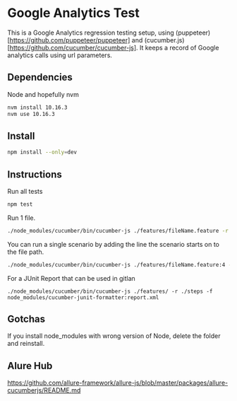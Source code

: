 # Google Analytics Test

This is a Google Analytics regression testing setup, using (puppeteer)[https://github.com/puppeteer/puppeteer] and (cucumber.js)[https://github.com/cucumber/cucumber-js]. It keeps a record of Google analytics calls using url parameters.

## Dependencies

Node and hopefully nvm

```bash
nvm install 10.16.3
nvm use 10.16.3
```

## Install

```bash
npm install --only=dev
```

## Instructions

Run all tests

```bash
npm test
```

Run 1 file.

```bash
./node_modules/cucumber/bin/cucumber-js ./features/fileName.feature -r ./steps
```

You can run a single scenario by adding the line the scenario starts on to the file path.

```bash
./node_modules/cucumber/bin/cucumber-js ./features/fileName.feature:4 -r ./steps
```

For a JUnit Report that can be used in gitlan

```
./node_modules/cucumber/bin/cucumber-js ./features/ -r ./steps -f node_modules/cucumber-junit-formatter:report.xml
```

## Gotchas

If you install node_modules with wrong version of Node, delete the folder and reinstall.


## Alure Hub
https://github.com/allure-framework/allure-js/blob/master/packages/allure-cucumberjs/README.md
